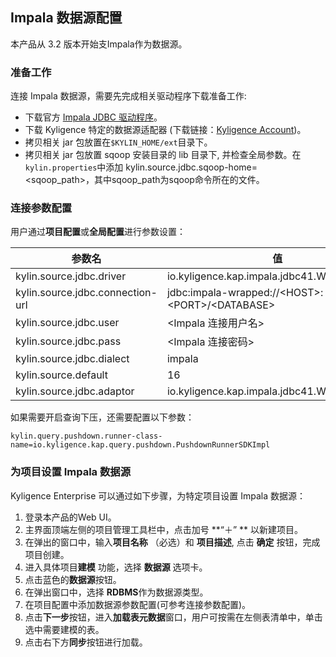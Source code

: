 ## Impala 数据源配置

本产品从 3.2 版本开始支Impala作为数据源。

### 准备工作

连接 Impala 数据源，需要先完成相关驱动程序下载准备工作:

- 下载官方 [Impala JDBC 驱动程序](https://www.cloudera.com/downloads/connectors/impala/jdbc/2-6-4.html)。
- 下载 Kyligence 特定的数据源适配器 (下载链接：[Kyligence Account](http://download.kyligence.io/#/addons))。
- 拷贝相关 jar 包放置在`$KYLIN_HOME/ext`目录下。
- 拷贝相关 jar 包放置 sqoop 安装目录的 lib 目录下, 并检查全局参数。在`kylin.properties`中添加 kylin.source.jdbc.sqoop-home=&lt;sqoop_path&gt;，其中sqoop_path为sqoop命令所在的文件。


### 连接参数配置

用户通过**项目配置**或**全局配置**进行参数设置：

| 参数名                            | 值                                              |
| -------------------------------- | ----------------------------------------------  |
| kylin.source.jdbc.driver         | io.kyligence.kap.impala.jdbc41.WrappedDriver    |
| kylin.source.jdbc.connection-url | jdbc:impala-wrapped://&lt;HOST&gt;:&lt;PORT&gt;/&lt;DATABASE&gt;|
| kylin.source.jdbc.user           | &lt;Impala 连接用户名&gt;                            |
| kylin.source.jdbc.pass           | &lt;Impala 连接密码&gt;                              |
| kylin.source.jdbc.dialect        | impala                                          |
| kylin.source.default             | 16                                              |
| kylin.source.jdbc.adaptor        | io.kyligence.kap.impala.jdbc41.WrappedDriver    |

如果需要开启查询下压，还需要配置以下参数：

```properties
kylin.query.pushdown.runner-class-name=io.kyligence.kap.query.pushdown.PushdownRunnerSDKImpl
```

### 为项目设置 Impala 数据源

Kyligence Enterprise 可以通过如下步骤，为特定项目设置 Impala 数据源：

1. 登录本产品的Web UI。
2. 主界面顶端左侧的项目管理工具栏中，点击加号 **“＋” ** 以新建项目。
3. 在弹出的窗口中，输入**项目名称** （必选）和 **项目描述**, 点击 **确定** 按钮，完成项目创建。
4. 进入具体项目**建模** 功能，选择 **数据源** 选项卡。
5. 点击蓝色的**数据源**按钮。
6. 在弹出窗口中，选择 **RDBMS**作为数据源类型。
7. 在项目配置中添加数据源参数配置(可参考连接参数配置)。
8. 点击**下一步**按钮，进入**加载表元数据**窗口，用户可按需在左侧表清单中，单击选中需要建模的表。
9. 点击右下方**同步**按钮进行加载。

